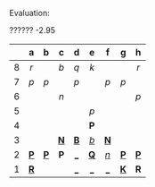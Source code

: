 Evaluation:

?????? -2.95

|     |  a  |  b  |  c  |  d  |  e  |  f  |  g  |  h  |
|:---:|:---:|:---:|:---:|:---:|:---:|:---:|:---:|:---:|
|  8  |  _r_  |     |  _b_  |  _q_  |  _k_  |     |     |  _r_  |
|  7  |  _p_  |  _p_  |     |  _p_  |     |  _p_  |  _p_  |     |
|  6  |     |     |  _n_  |     |     |     |     |  _p_  |
|  5  |     |     |     |     |  _p_  |     |     |     |
|  4  |     |     |     |     |  **P**  |     |     |     |
|  3  |     |     |  [**N**](http://localhost:8080/api/chess/select?square=c3)  |  [**B**](http://localhost:8080/api/chess/select?square=d3)  |  [_b_](http://localhost:8080/api/chess/play?move=e2e3)  |  [**N**](http://localhost:8080/api/chess/select?square=f3)  |     |     |
|  2  |  [**P**](http://localhost:8080/api/chess/select?square=a2)  |  [**P**](http://localhost:8080/api/chess/select?square=b2)  |  **P**  |  [_](http://localhost:8080/api/chess/play?move=e2d2)  |  [**Q**](http://localhost:8080/api/chess/select?square=e2)  |  [_n_](http://localhost:8080/api/chess/play?move=e2f2)  |  [**P**](http://localhost:8080/api/chess/select?square=g2)  |  [**P**](http://localhost:8080/api/chess/select?square=h2)  |
|  1  |  [**R**](http://localhost:8080/api/chess/select?square=a1)  |     |     |  [_](http://localhost:8080/api/chess/play?move=e2d1)  |  [_](http://localhost:8080/api/chess/play?move=e2e1)  |  [_](http://localhost:8080/api/chess/play?move=e2f1)  |  [**K**](http://localhost:8080/api/chess/select?square=g1)  |  **R**  |